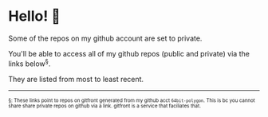 # Hello! 👋

Some of the repos on my github account are set to private.

You'll be able to access all of my github repos (public and private) via the links below<sup>§</sup>.

They are listed from most to least recent.


***
<sub><sup>§: These links point to repos on gitfront generated from my github acct `64bit-polygon`. This is bc you cannot share share private repos on github via a link. gitfront is a service that faciliates that.</sup></sub>
